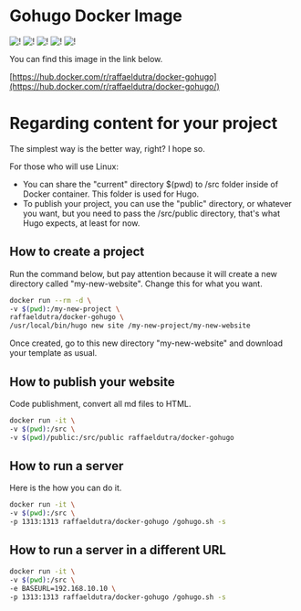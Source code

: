 # Gohugo Docker Image

![!](https://img.shields.io/dub/l/vibe-d.svg) ![!](https://img.shields.io/docker/stars/raffaeldutra/docker-gohugo.svg) ![!](https://img.shields.io/docker/pulls/raffaeldutra/docker-gohugo.svg) ![!](https://img.shields.io/docker/automated/raffaeldutra/docker-gohugo.svg) ![!](https://img.shields.io/docker/build/raffaeldutra/docker-gohugo.svg)

You can find this image in the link below.

[https://hub.docker.com/r/raffaeldutra/docker-gohugo](https://hub.docker.com/r/raffaeldutra/docker-gohugo/)

# Regarding content for your project

The simplest way is the better way, right? I hope so.

For those who will use Linux:

* You can share the "current" directory $(pwd) to /src folder inside of Docker container. This folder is used for Hugo.
* To publish your project, you can use the "public" directory, or whatever you want, but you need to pass the /src/public directory, that's what Hugo expects, at least for now.

## How to create a project

Run the command below, but pay attention because it will create a new directory called "my-new-website". Change this for what you want.

```bash
docker run --rm -d \
-v $(pwd):/my-new-project \
raffaeldutra/docker-gohugo \
/usr/local/bin/hugo new site /my-new-project/my-new-website
```

Once created, go to this new directory "my-new-website" and download your template as usual.

## How to publish your website

Code publishment, convert all md files to HTML.

```bash
docker run -it \
-v $(pwd):/src \
-v $(pwd)/public:/src/public raffaeldutra/docker-gohugo
```

## How to run a server

Here is the how you can do it.

```bash
docker run -it \
-v $(pwd):/src \
-p 1313:1313 raffaeldutra/docker-gohugo /gohugo.sh -s
```
## How to run a server in a different URL

```bash
docker run -it \
-v $(pwd):/src \
-e BASEURL=192.168.10.10 \
-p 1313:1313 raffaeldutra/docker-gohugo /gohugo.sh -s

